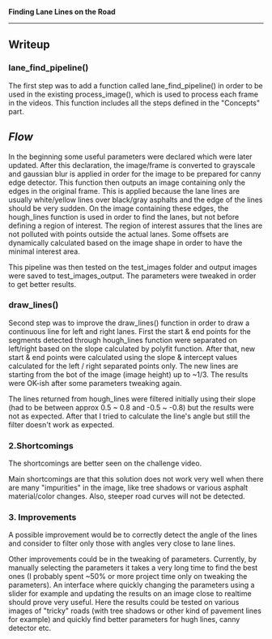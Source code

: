 
**Finding Lane Lines on the Road**

---

## Writeup

### lane_find_pipeline()
The first step was to add a function called lane_find_pipeline() in order to be used in the existing process_image(), which is used to process  each frame in the videos. This function includes all the steps defined in the "Concepts" part. 

***Flow***
--
In the beginning some useful parameters were declared which were later updated. After this declaration, the image/frame is converted to grayscale and gaussian blur is applied in order for the image to be prepared for canny edge detector. This function then outputs an image containing only the edges in the original frame. This is applied because the lane lines are usually white/yellow lines over black/gray asphalts and the edge of the lines should be very sudden. On the image containing these edges, the hough_lines function is used in order to find the lanes, but not before defining a region of interest. The region of interest assures that the lines are not polluted with points outside the actual lanes. Some offsets are dynamically calculated based on the image shape in order to have the minimal interest area.

This pipeline was then tested on the test_images folder and output images were saved to test_images_output. The parameters were tweaked in order to get better results.

### draw_lines()
Second step was to improve the draw_lines() function in order to draw a continuous line for left and right lanes. First the start & end points for the segments detected through hough_lines function were separated on left/right based on the slope calculated by polyfit function. After that, new start & end points were calculated using the slope & intercept values calculated for the left / right separated points only. The new lines are starting from the bot of the image (image height) up to ~1/3. The results were OK-ish after some parameters tweaking again.

The lines returned from hough_lines were filtered initially using their slope (had to be between approx 0.5 ~ 0.8 and -0.5 ~ -0.8) but the results were not as expected. After that I tried to calculate the line's angle but still the filter doesn't work as expected.

### 2.Shortcomings
The shortcomings are better seen on the challenge video.

Main shortcomings are that this solution does not work very well when there are many "impurities" in the image, like tree shadows or various asphalt material/color changes. Also, steeper road curves will not be detected.

### 3. Improvements

A possible improvement would be to correctly detect the angle of the lines and consider to filter only those with angles very close to lane lines.

Other improvements could be in the tweaking of parameters. Currently, by manually selecting the parameters it takes a very long time to find the best ones (I probably spent ~50% or more project time only on tweaking the parameters). An interface where quickly changing the parameters using a slider for example and updating the results on an image close to realtime should prove very useful. Here the results could be tested on various images of "tricky" roads (with tree shadows or other kind of pavement lines for example) and quickly find better parameters for hugh lines, canny detector etc.

